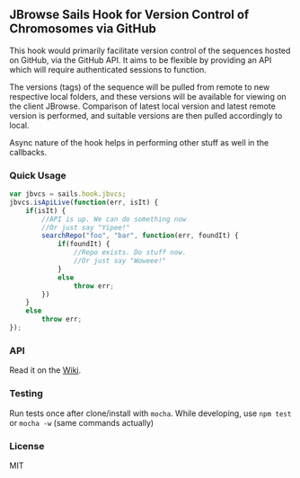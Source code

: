 ## JBrowse Sails Hook for Version Control of Chromosomes via GitHub

This hook would primarily facilitate version control of the sequences hosted on GitHub, via the GitHub API. It aims to be flexible by providing an API which will require authenticated sessions to function.

The versions (tags) of the sequence will be pulled from remote to new respective local folders, and these versions will be available for viewing on the client JBrowse. Comparison of latest local version and latest remote version is performed, and suitable versions are then pulled accordingly to local. 

Async nature of the hook helps in performing other stuff as well in the callbacks. 

### Quick Usage

```javascript
var jbvcs = sails.hook.jbvcs;
jbvcs.isApiLive(function(err, isIt) {
	if(isIt) {
		//API is up. We can do something now
		//Or just say "Yipee!"
		searchRepo("foo", "bar", function(err, foundIt) {
			if(foundIt) {
				//Repo exists. Do stuff now.
				//Or just say "Woweee!"
			}
			else
				throw err;
		})
	}
	else
		throw err;
});
```

### API

Read it on the [Wiki](./wiki).

### Testing
Run tests once after clone/install with ```mocha```.
While developing, use ```npm test``` or ```mocha -w``` (same commands actually)

### License
MIT